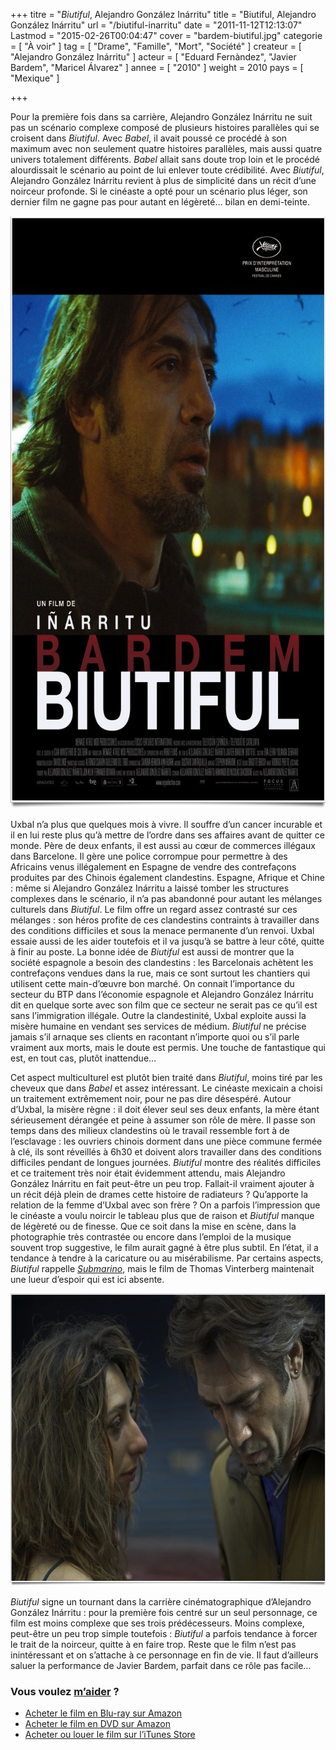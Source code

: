 +++
titre = "<em>Biutiful</em>, Alejandro González Inárritu"
title = "Biutiful, Alejandro González Inárritu"
url = "/biutiful-inarritu"
date = "2011-11-12T12:13:07"
Lastmod = "2015-02-26T00:04:47"
cover = "bardem-biutiful.jpg"
categorie = [ "À voir" ]
tag = [ "Drame", "Famille", "Mort", "Société" ]
createur = [ "Alejandro González Inárritu" ]
acteur = [ "Eduard Fernàndez", "Javier Bardem", "Maricel Álvarez" ]
annee = [ "2010" ]
weight = 2010
pays = [ "Mexique" ]

+++

<p>Pour la première fois dans sa carrière, Alejandro González Inárritu ne suit pas un scénario complexe composé de plusieurs histoires parallèles qui se croisent dans <em>Biutiful</em>. Avec <em>Babel</em>, il avait poussé ce procédé à son maximum avec non seulement quatre histoires parallèles, mais aussi quatre univers totalement différents. <em>Babel</em> allait sans doute trop loin et le procédé alourdissait le scénario au point de lui enlever toute crédibilité. Avec <em>Biutiful</em>, Alejandro González Inárritu revient à plus de simplicité dans un récit d&rsquo;une noirceur profonde. Si le cinéaste a opté pour un scénario plus léger, son dernier film ne gagne pas pour autant en légèreté… bilan en demi-teinte.</p>
<a href="http://www.allocine.fr/film/fichefilm_gen_cfilm=140139.html"><img class="aligncenter" style="border-style: initial; border-color: initial; border-width: 0px;" src="biutiful-inarritu.jpg" alt="Biutiful inarritu" width="690" height="948" border="0" /></a>
<p>Uxbal n&rsquo;a plus que quelques mois à vivre. Il souffre d&rsquo;un cancer incurable et il en lui reste plus qu&rsquo;à mettre de l&rsquo;ordre dans ses affaires avant de quitter ce monde. Père de deux enfants, il est aussi au cœur de commerces illégaux dans Barcelone. Il gère une police corrompue pour permettre à des Africains venus illégalement en Espagne de vendre des contrefaçons produites par des Chinois également clandestins. Espagne, Afrique et Chine : même si Alejandro González Inárritu a laissé tomber les structures complexes dans le scénario, il n&rsquo;a pas abandonné pour autant les mélanges culturels dans <em>Biutiful</em>. Le film offre un regard assez contrasté sur ces mélanges : son héros profite de ces clandestins contraints à travailler dans des conditions difficiles et sous la menace permanente d&rsquo;un renvoi. Uxbal essaie aussi de les aider toutefois et il va jusqu&rsquo;à se battre à leur côté, quitte à finir au poste. La bonne idée de <em>Biutiful</em> est aussi de montrer que la société espagnole a besoin des clandestins : les Barcelonais achètent les contrefaçons vendues dans la rue, mais ce sont surtout les chantiers qui utilisent cette main-d&rsquo;œuvre bon marché. On connait l&rsquo;importance du secteur du BTP dans l&rsquo;économie espagnole et Alejandro González Inárritu dit en quelque sorte avec son film que ce secteur ne serait pas ce qu&rsquo;il est sans l&rsquo;immigration illégale. Outre la clandestinité, Uxbal exploite aussi la misère humaine en vendant ses services de médium. <em>Biutiful</em> ne précise jamais s&rsquo;il arnaque ses clients en racontant n&rsquo;importe quoi ou s&rsquo;il parle vraiment aux morts, mais le doute est permis. Une touche de fantastique qui est, en tout cas, plutôt inattendue…</p>
<p>Cet aspect multiculturel est plutôt bien traité dans <em>Biutiful</em>, moins tiré par les cheveux que dans <em>Babel</em> et assez intéressant. Le cinéaste mexicain a choisi un traitement extrêmement noir, pour ne pas dire désespéré. Autour d&rsquo;Uxbal, la misère règne : il doit élever seul ses deux enfants, la mère étant sérieusement dérangée et peine à assumer son rôle de mère. Il passe son temps dans des milieux clandestins où le travail ressemble fort à de l&rsquo;esclavage : les ouvriers chinois dorment dans une pièce commune fermée à clé, ils sont réveillés à 6h30 et doivent alors travailler dans des conditions difficiles pendant de longues journées. <em>Biutiful</em> montre des réalités difficiles et ce traitement très noir était évidemment attendu, mais Alejandro González Inárritu en fait peut-être un peu trop. Fallait-il vraiment ajouter à un récit déjà plein de drames cette histoire de radiateurs ? Qu&rsquo;apporte la relation de la femme d&rsquo;Uxbal avec son frère ? On a parfois l&rsquo;impression que le cinéaste a voulu noircir le tableau plus que de raison et <em>Biutiful</em> manque de légèreté ou de finesse. Que ce soit dans la mise en scène, dans la photographie très contrastée ou encore dans l&rsquo;emploi de la musique souvent trop suggestive, le film aurait gagné à être plus subtil. En l&rsquo;état, il a tendance à tendre à la caricature ou au misérabilisme. Par certains aspects, <em>Biutiful</em> rappelle <em><a href="http://voiretmanger.fr/2010/08/25/submarino-vinterberg/">Submarino</a></em>, mais le film de Thomas Vinterberg maintenait une lueur d&rsquo;espoir qui est ici absente.</p>
<img class="aligncenter" style="border-style: initial; border-color: initial; border-width: 0px;" src="inarritu-biutiful.jpg" alt="Inarritu biutiful" width="690" height="468" border="0" />
<p><em>Biutiful</em> signe un tournant dans la carrière cinématographique d&rsquo;Alejandro González Inárritu : pour la première fois centré sur un seul personnage, ce film est moins complexe que ses trois prédécesseurs. Moins complexe, peut-être un peu trop simple toutefois : <em>Biutiful</em> a parfois tendance à forcer le trait de la noirceur, quitte à en faire trop. Reste que le film n&rsquo;est pas inintéressant et on s&rsquo;attache à ce personnage en fin de vie. Il faut d&rsquo;ailleurs saluer la performance de Javier Bardem, parfait dans ce rôle pas facile…</p>
<div class="amazon">
<h3>Vous voulez <a href="http://voiretmanger.fr/soutien/">m&rsquo;aider</a> ?</h3>
<ul>
<li><a href="http://www.amazon.fr/gp/product/B0056BMWAO/ref=as_li_ss_tl?ie=UTF8&amp;tag=leblogdenic07-21&amp;linkCode=as2&amp;camp=1642&amp;creative=19458&amp;creativeASIN=B0056BMWAO">Acheter le film en Blu-ray sur Amazon</a></li>
<li><a href="http://www.amazon.fr/gp/product/B0056BMW1I/ref=as_li_ss_tl?ie=UTF8&amp;tag=leblogdenic07-21&amp;linkCode=as2&amp;camp=1642&amp;creative=19458&amp;creativeASIN=B0056BMW1I">Acheter le film en DVD sur Amazon</a></li>
<li><a href="https://itunes.apple.com/fr/movie/biutiful-vost/id882905039?l=en">Acheter ou louer le film sur l&rsquo;iTunes Store</a></li>
</ul>
</div>

